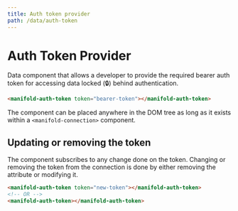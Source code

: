 ```yaml
---
title: Auth token provider
path: /data/auth-token
---
```


# Auth Token Provider

Data component that allows a developer to provide the required bearer auth token for accessing data locked (🔒)
behind authentication.

```html
<manifold-auth-token token="bearer-token"></manifold-auth-token>
```

The component can be placed anywhere in the DOM tree as long as it exists within a `<manifold-connection>` component.

## Updating or removing the token

The component subscribes to any change done on the token. Changing or removing the token from the connection is done
by either removing the attribute or modifying it.

```html
<manifold-auth-token token="new-token"></manifold-auth-token>
<!-- OR -->
<manifold-auth-token></manifold-auth-token>
```

